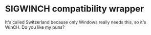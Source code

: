 # SIGWINCH compatibility wrapper

It's called Switzerland because only Windows really needs this, so it's WinCH. Do you like my puns?
